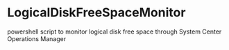 # LogicalDiskFreeSpaceMonitor
powershell script to monitor logical disk free space through System Center Operations Manager
